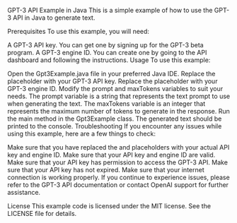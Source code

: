 GPT-3 API Example in Java
This is a simple example of how to use the GPT-3 API in Java to generate text.

Prerequisites
To use this example, you will need:

A GPT-3 API key. You can get one by signing up for the GPT-3 beta program.
A GPT-3 engine ID. You can create one by going to the API dashboard and following the instructions.
Usage
To use this example:

Open the Gpt3Example.java file in your preferred Java IDE.
Replace the <your-api-key> placeholder with your GPT-3 API key.
Replace the <your-engine-id> placeholder with your GPT-3 engine ID.
Modify the prompt and maxTokens variables to suit your needs.
The prompt variable is a string that represents the text prompt to use when generating the text.
The maxTokens variable is an integer that represents the maximum number of tokens to generate in the response.
Run the main method in the Gpt3Example class.
The generated text should be printed to the console.
Troubleshooting
If you encounter any issues while using this example, here are a few things to check:

Make sure that you have replaced the <your-api-key> and <your-engine-id> placeholders with your actual API key and engine ID.
Make sure that your API key and engine ID are valid.
Make sure that your API key has permission to access the GPT-3 API.
Make sure that your API key has not expired.
Make sure that your internet connection is working properly.
If you continue to experience issues, please refer to the GPT-3 API documentation or contact OpenAI support for further assistance.

License
This example code is licensed under the MIT license. See the LICENSE file for details.
